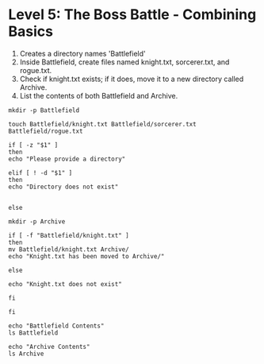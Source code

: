 # Level 5: The Boss Battle - Combining Basics
1. Creates a directory names 'Battlefield'
2. Inside Battlefield, create files named knight.txt, sorcerer.txt, and rogue.txt.
3. Check if knight.txt exists; if it does, move it to a new directory called Archive.
4. List the contents of both Battlefield and Archive.
```
mkdir -p Battlefield
```
```
touch Battlefield/knight.txt Battlefield/sorcerer.txt Battlefield/rogue.txt
```
```
if [ -z "$1" ]
then
echo "Please provide a directory"

elif [ ! -d "$1" ]
then
echo "Directory does not exist"


else

mkdir -p Archive

if [ -f "Battlefield/knight.txt" ]
then
mv Battlefield/knight.txt Archive/
echo "Knight.txt has been moved to Archive/"

else

echo "Knight.txt does not exist"

fi

fi
```
```
echo "Battlefield Contents"
ls Battlefield

echo "Archive Contents"
ls Archive
```



